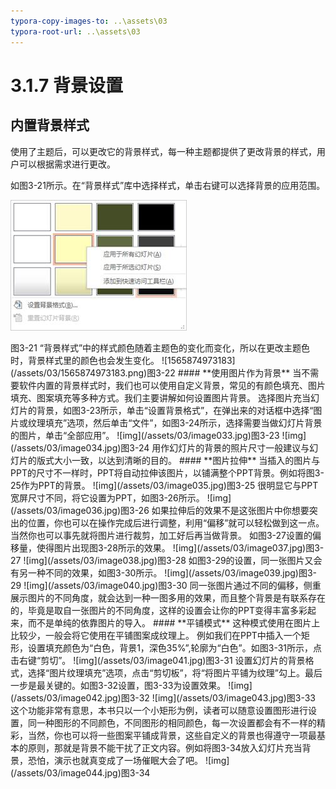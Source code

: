 ```yaml
---
typora-copy-images-to: ..\assets\03
typora-root-url: ..\assets\03
---
```


# 3.1.7  背景设置

## **内置背景样式**

使用了主题后，可以更改它的背景样式，每一种主题都提供了更改背景的样式，用户可以根据需求进行更改。

如图3-21所示。在“背景样式”库中选择样式，单击右键可以选择背景的应用范围。

![img](../../../.gitbook/assets/image030%20%2827%29.jpg)

图3-21 “背景样式”中的样式颜色随着主题色的变化而变化，所以在更改主题色时，背景样式里的颜色也会发生变化。 !\[1565874973183\]\(/assets/03/1565874973183.png\)图3-22 \#\#\#\# \*\*使用图片作为背景\*\* 当不需要软件内置的背景样式时，我们也可以使用自定义背景，常见的有颜色填充、图片填充、图案填充等多种方式。我们主要讲解如何设置图片背景。 选择图片充当幻灯片的背景，如图3-23所示，单击“设置背景格式”，在弹出来的对话框中选择“图片或纹理填充”选项，然后单击“文件”，如图3-24所示，选择需要当做幻灯片背景的图片，单击“全部应用”。 !\[img\]\(/assets/03/image033.jpg\)图3-23 !\[img\]\(/assets/03/image034.jpg\)图3-24 用作幻灯片的背景的照片尺寸一般建议与幻灯片的版式大小一致，以达到清晰的目的。 \#\#\#\# \*\*图片拉伸\*\* 当插入的图片与PPT的尺寸不一样时，PPT将自动拉伸该图片，以铺满整个PPT背景。例如将图3-25作为PPT的背景。 !\[img\]\(/assets/03/image035.jpg\)图3-25 很明显它与PPT宽屏尺寸不同，将它设置为PPT，如图3-26所示。 !\[img\]\(/assets/03/image036.jpg\)图3-26 如果拉伸后的效果不是这张图片中你想要突出的位置，你也可以在操作完成后进行调整，利用“偏移”就可以轻松做到这一点。当然你也可以事先就将图片进行裁剪，加工好后再当做背景。 如图3-27设置的偏移量，使得图片出现图3-28所示的效果。 !\[img\]\(/assets/03/image037.jpg\)图3-27 !\[img\]\(/assets/03/image038.jpg\)图3-28 如图3-29的设置，同一张图片又会有另一种不同的效果，如图3-30所示。 !\[img\]\(/assets/03/image039.jpg\)图3-29 !\[img\]\(/assets/03/image040.jpg\)图3-30 同一张图片通过不同的偏移，侧重展示图片的不同角度，就会达到一种一图多用的效果，而且整个背景是有联系存在的，毕竟是取自一张图片的不同角度，这样的设置会让你的PPT变得丰富多彩起来，而不是单纯的依靠图片的导入。 \#\#\#\# \*\*平铺模式\*\* 这种模式使用在图片上比较少，一般会将它使用在平铺图案成纹理上。 例如我们在PPT中插入一个矩形，设置填充颜色为“白色，背景1，深色35%”,轮廓为“白色”。如图3-31所示，点击右键“剪切”。 !\[img\]\(/assets/03/image041.jpg\)图3-31 设置幻灯片的背景格式，选择“图片纹理填充”选项，点击“剪切板”，将“将图片平铺为纹理”勾上。最后一步是最关键的。如图3-32设置，图3-33为设置效果。 !\[img\]\(/assets/03/image042.jpg\)图3-32 !\[img\]\(/assets/03/image043.jpg\)图3-33 这个功能非常有意思，本书只以一个小矩形为例，读者可以随意设置图形进行设置，同一种图形的不同颜色，不同图形的相同颜色，每一次设置都会有不一样的精彩，当然，你也可以将一些图案平铺成背景，这些自定义的背景也得遵守一项最基本的原则，那就是背景不能干扰了正文内容。例如将图3-34放入幻灯片充当背景，恐怕，演示也就真变成了一场催眠大会了吧。 !\[img\]\(/assets/03/image044.jpg\)图3-34

